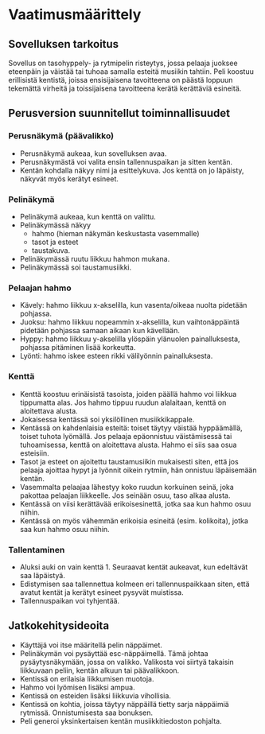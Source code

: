 # Vaatimusmäärittely

## Sovelluksen tarkoitus

Sovellus on tasohyppely- ja rytmipelin risteytys, jossa pelaaja juoksee eteenpäin ja väistää tai tuhoaa samalla esteitä musiikin tahtiin. Peli koostuu erillisistä kentistä, joissa ensisijaisena tavoitteena on päästä loppuun tekemättä virheitä ja toissijaisena tavoitteena kerätä kerättäviä esineitä.

## Perusversion suunnitellut toiminnallisuudet

### Perusnäkymä (päävalikko)
- Perusnäkymä aukeaa, kun sovelluksen avaa.
- Perusnäkymästä voi valita ensin tallennuspaikan ja sitten kentän.
- Kentän kohdalla näkyy nimi ja esittelykuva. Jos kenttä on jo läpäisty, näkyvät myös kerätyt esineet.

### Pelinäkymä
- Pelinäkymä aukeaa, kun kenttä on valittu.
- Pelinäkymässä näkyy
  - hahmo (hieman näkymän keskustasta vasemmalle)
  - tasot ja esteet
  - taustakuva.
- Pelinäkymässä ruutu liikkuu hahmon mukana.
- Pelinäkymässä soi taustamusiikki.

### Pelaajan hahmo
- Kävely: hahmo liikkuu x-akselilla, kun vasenta/oikeaa nuolta pidetään pohjassa.
- Juoksu: hahmo liikkuu nopeammin x-akselilla, kun vaihtonäppäintä pidetään pohjassa samaan aikaan kun kävellään.
- Hyppy: hahmo liikkuu y-akselilla ylöspäin ylänuolen painalluksesta, pohjassa pitäminen lisää korkeutta.
- Lyönti: hahmo iskee esteen rikki välilyönnin painalluksesta.

### Kenttä
- Kenttä koostuu erinäisistä tasoista, joiden päällä hahmo voi liikkua tippumatta alas. Jos hahmo tippuu ruudun alalaitaan, kenttä on aloitettava alusta.
- Jokaisessa kentässä soi yksilöllinen musiikkikappale.
- Kentässä on kahdenlaisia esteitä: toiset täytyy väistää hyppäämällä, toiset tuhota lyömällä. Jos pelaaja epäonnistuu väistämisessä tai tuhoamisessa, kenttä on aloitettava alusta. Hahmo ei siis saa osua esteisiin.
- Tasot ja esteet on ajoitettu taustamusiikin mukaisesti siten, että jos pelaaja ajoittaa hypyt ja lyönnit oikein rytmiin, hän onnistuu läpäisemään kentän.
- Vasemmalta pelaajaa lähestyy koko ruudun korkuinen seinä, joka pakottaa pelaajan liikkeelle. Jos seinään osuu, taso alkaa alusta.
- Kentässä on viisi kerättävää erikoisesinettä, jotka saa kun hahmo osuu niihin.
- Kentässä on myös vähemmän erikoisia esineitä (esim. kolikoita), jotka saa kun hahmo osuu niihin.

### Tallentaminen
- Aluksi auki on vain kenttä 1. Seuraavat kentät aukeavat, kun edeltävät saa läpäistyä. 
- Edistymisen saa tallennettua kolmeen eri tallennuspaikkaan siten, että avatut kentät ja kerätyt esineet pysyvät muistissa.
- Tallennuspaikan voi tyhjentää.

## Jatkokehitysideoita
- Käyttäjä voi itse määritellä pelin näppäimet.
- Pelinäkymän voi pysäyttää esc-näppäimellä. Tämä johtaa pysäytysnäkymään, jossa on valikko. Valikosta voi siirtyä takaisin liikkuvaan peliin, kentän alkuun tai päävalikkoon.
- Kentissä on erilaisia liikkumisen muotoja.
- Hahmo voi lyömisen lisäksi ampua.
- Kentissä on esteiden lisäksi liikkuvia vihollisia.
- Kentissä on kohtia, joissa täytyy näppäillä tietty sarja näppäimiä rytmissä. Onnistumisesta saa bonuksen.
- Peli generoi yksinkertaisen kentän musiikkitiedoston pohjalta.